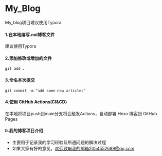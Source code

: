 # My_Blog
My_blog项目建议使用Typora

#### 1.在本地编写.md博客文件

建议使用Typora

#### 2.添加修改或增加的文件

```
git add .
```

#### 3.命名本次提交

```
git commit -m "add some new articles"
```

#### 4.使用 GitHub Actions(CI&CD)

在本地将项目push到main分支将会触发Actions，自动部署 Hexo 博客到 GitHub Pages

#### 5.我的博客项目介绍

- 主要用于记录我的学习经验及所遇问题的解决过程
- 如果大家有好的意见，欢迎致电我的邮箱2054552689@qq.com